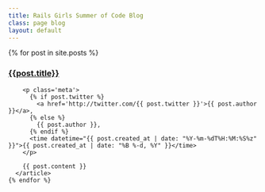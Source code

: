 ```yaml
---
title: Rails Girls Summer of Code Blog
class: page blog
layout: default
---
```


<section class="main container">
  <div class="wrapper clearfix">
    {% for post in site.posts %}
      <article>
        <h1><a href="{{post.url}}">{{post.title}}</a></h1>

        <p class='meta'>
          {% if post.twitter %}
            <a href='http://twitter.com/{{ post.twitter }}'>{{ post.author }}</a>,
          {% else %}
            {{ post.author }},
          {% endif %}
          <time datetime="{{ post.created_at | date: "%Y-%m-%dT%H:%M:%S%z"  }}">{{ post.created_at | date: "%B %-d, %Y" }}</time>
        </p>

        {{ post.content }}
      </article>
    {% endfor %}
  </div>
</section>
